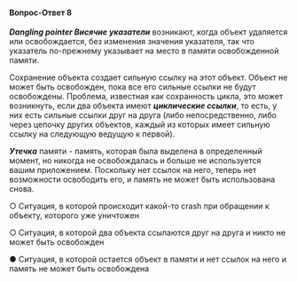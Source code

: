 #### Вопрос-Ответ 8

***Dangling pointer Висячие указатели*** возникают, когда объект удаляется или освобождается, без изменения значения указателя, так что указатель по-прежнему указывает на место в памяти освобожденной памяти.

Сохранение объекта создает сильную ссылку на этот объект. Объект не может быть освобожден, пока все его сильные ссылки не будут освобождены. Проблема, известная как сохранность цикла, это может возникнуть, если два объекта имеют ***циклические ссылки***, то есть, у них есть сильные ссылки друг на друга (либо непосредственно, либо через цепочку других объектов, каждый из которых имеет сильную ссылку на следующую ведущую к первой).

***Утечка*** памяти - память, которая была выделена в определенный момент, но никогда не освобождалась и больше не используется вашим приложением. Поскольку нет ссылок на него, теперь нет возможности освободить его, и память не может быть использована снова.


○ Ситуация, в которой происходит какой-то crash при обращении к объекту, которого уже уничтожен

○ Ситуация, в которой два объекта ссылаются друг на друга и никто не может быть освобожден

● Cитуация, в которой остается объект в памяти и нет ссылок на него и память не может быть освобождена